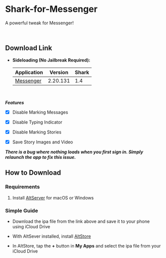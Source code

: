 # Shark-for-Messenger
A powerful tweak for Messenger!


&nbsp;

## Download Link

* **Sideloading (No Jailbreak Required):** 
   
    | Application | Version | Shark |
    | --- | --- | --- |
    | [Messenger](https://mega.nz/file/QN5GCaJJ#7B1_PdCspSko6bEiT2cOHfY_wdj6G2DSPpBDLmhSSXg) | 2.20.131 | 1.4 |
        
&nbsp;

***Features***

- [x] Disable Marking Messages
- [x] Disable Typing Indicator
- [x] Disable Marking Stories
- [x] Save Story Images and Video


***There is a bug where nothing loads when you first sign in. Simply relaunch the app to fix this issue.***

## How to Download

### Requirements

1. Install [AltServer](https://altstore.io/) for macOS or Windows 

### Simple Guide

* Download the ipa file from the link above and save it to your phone using iCloud Drive 

* With AltSever installed, install [AltStore](https://altstore.io/faq/)  

* In AltStore, tap the **+** button in **My Apps** and select the ipa file from your iCloud Drive 




